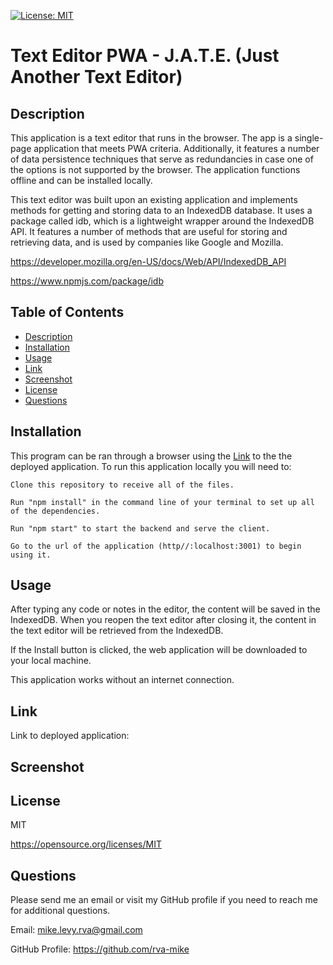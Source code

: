   [![License: MIT](https://img.shields.io/badge/License-MIT-yellow.svg)](https://opensource.org/licenses/MIT)

  # Text Editor PWA - J.A.T.E. (Just Another Text Editor)

  ## Description
   This application is a text editor that runs in the browser. The app is a single-page application that meets PWA criteria. Additionally, it features a number of data persistence techniques that serve as redundancies in case one of the options is not supported by the browser. The application functions offline and can be installed locally. 

This text editor was built upon an existing application and implements methods for getting and storing data to an IndexedDB database. It uses a package called idb, which is a lightweight wrapper around the IndexedDB API. It features a number of methods that are useful for storing and retrieving data, and is used by companies like Google and Mozilla.

https://developer.mozilla.org/en-US/docs/Web/API/IndexedDB_API

https://www.npmjs.com/package/idb
  

  ## Table of Contents
  * [Description](#description)
  * [Installation](#installation)
  * [Usage](#usage)
  * [Link](#link)
  * [Screenshot](#screenshot)
  * [License](#license)
  * [Questions](#questions)

  ## Installation
  This program can be ran through a browser using the [Link](#link) to the the deployed application. To run this application locally you will need to:

    Clone this repository to receive all of the files.

    Run "npm install" in the command line of your terminal to set up all of the dependencies.

    Run "npm start" to start the backend and serve the client.

    Go to the url of the application (http//:localhost:3001) to begin using it.



  ## Usage
After typing any code or notes in the editor, the content will be saved in the IndexedDB. When you reopen the text editor after closing it, the content in the text editor will be retrieved from the IndexedDB.

If the Install button is clicked, the web application will be downloaded to your local machine.

This application works without an internet connection.  
  
  
  ## Link 
  
  Link to deployed application:
  
  ## Screenshot
  



  ## License
  MIT

  https://opensource.org/licenses/MIT


  ## Questions
  Please send me an email or visit my GitHub profile if you need to reach me for additional questions.

  Email: mike.levy.rva@gmail.com

  GitHub Profile: https://github.com/rva-mike

